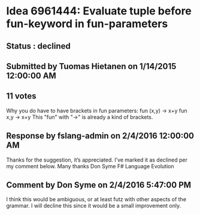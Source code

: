 # Idea 6961444: Evaluate tuple before fun-keyword in fun-parameters #

## Status : declined

## Submitted by Tuomas Hietanen on 1/14/2015 12:00:00 AM

## 11 votes

Why you do have to have brackets in fun parameters:
fun (x,y) -> x+y
fun x,y -> x+y
This "fun" with "->" is already a kind of brackets.

## Response by fslang-admin on 2/4/2016 12:00:00 AM

Thanks for the suggestion, it’s appreciated. I’ve marked it as declined per my comment below.
Many thanks
Don Syme
F# Language Evolution


## Comment by Don Syme on 2/4/2016 5:47:00 PM

I think this would be ambiguous, or at least futz with other aspects of the grammar. I will decline this since it would be a small improvement only.
